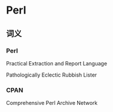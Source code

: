 # Perl

## 词义

### Perl

Practical Extraction and Report Language

Pathologically Eclectic Rubbish Lister

### CPAN

Comprehensive Perl Archive Network